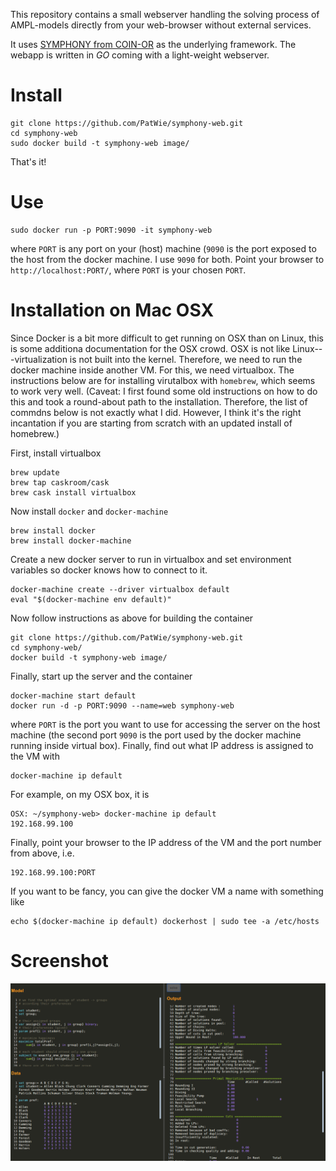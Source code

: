 This repository contains a small webserver handling the solving process of AMPL-models directly from your web-browser without external services.

It uses [SYMPHONY from COIN-OR](https://github.com/coin-or/SYMPHONY) as the underlying framework. The webapp is written in *GO* coming with a light-weight webserver.

# Install

```
git clone https://github.com/PatWie/symphony-web.git
cd symphony-web
sudo docker build -t symphony-web image/
```

That's it!

# Use

```
sudo docker run -p PORT:9090 -it symphony-web
```

where `PORT` is any port on your (host) machine (`9090` is the port exposed to the host from the docker machine.
I use `9090` for both. Point your browser to `http://localhost:PORT/`, where `PORT` is your chosen `PORT`.

# Installation on Mac OSX

Since Docker is a bit more difficult to get running on OSX than on Linux, this is some additiona documentation for the OSX crowd. OSX is not like Linux---virtualization is not built into the kernel. Therefore, we need to run the docker machine inside another VM. For this, we need virtualbox. The instructions below are for installing virutalbox with `homebrew`, which seems to work very well. (Caveat: I first found some old instructions on how to do this and took a round-about path to the installation. Therefore, the list of commdns below is not exactly what I did. However, I think it's the right incantation if you are starting from scratch with an updated install of homebrew.)

First, install virtualbox

```
brew update
brew tap caskroom/cask
brew cask install virtualbox
```

Now install `docker` and `docker-machine`

```
brew install docker
brew install docker-machine
```

Create a new docker server to run in virtualbox and set environment variables so docker knows how to connect to it.

```
docker-machine create --driver virtualbox default
eval "$(docker-machine env default)"
```

Now follow instructions as above for building the container

```
git clone https://github.com/PatWie/symphony-web.git
cd symphony-web/
docker build -t symphony-web image/
```

Finally, start up the server and the container

```
docker-machine start default
docker run -d -p PORT:9090 --name=web symphony-web
```

where `PORT` is the port you want to use for accessing the server on the host machine (the second port `9090` is the port used by the docker machine running inside virtual box). Finally, find out what IP address is assigned to the VM with

```
docker-machine ip default
```

For example, on my OSX box, it is

```
OSX: ~/symphony-web> docker-machine ip default
192.168.99.100
```

Finally, point your browser to the IP address of the VM and the port number from above, i.e.

```
192.168.99.100:PORT
```

If you want to be fancy, you can give the docker VM a name with something like

```
echo $(docker-machine ip default) dockerhost | sudo tee -a /etc/hosts
```

# Screenshot

[![screenshot](https://github.com/PatWie/symphony-web/raw/master/screenshot.png)](#Screenshot)


